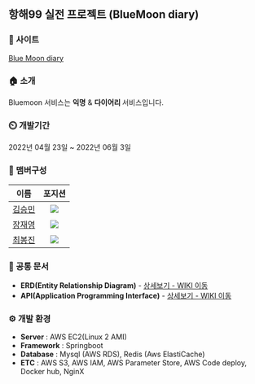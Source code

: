 ## 항해99 실전 프로젝트 (BlueMoon diary)

### 🔗 사이트
[Blue Moon diary](https://bluemoondiary.com)

### 🏠 소개
Bluemoon 서비스는 <b>익명</b> & <b>다이어리 </b> 서비스입니다.

### ⏲️ 개발기간
2022년 04월 23일 ~ 2022년 06월 3일

### 🧙 맴버구성
|  이름  |  포지션  |
| :----: | :-----: |
| [김승민](https://github.com/TodayIsYolo)|<img src="https://img.shields.io/badge/Springboot-6DB33F?style=flat-square&logo=Springboot&logoColor=white"/>|
| [장재영](https://github.com/jaeyoungjang2)|<img src="https://img.shields.io/badge/Springboot-6DB33F?style=flat-square&logo=Springboot&logoColor=white"/>|
| [최봉진](https://github.com/cbjjzzang)|<img src="https://img.shields.io/badge/Springboot-6DB33F?style=flat-square&logo=Springboot&logoColor=white"/>|

### 📝 공통 문서
- **ERD(Entity Relationship Diagram)** - <a href="https://github.com/hh99-Final-Project/bluemoonBE/wiki/API" >상세보기 - WIKI 이동</a>
- **API(Application Programming Interface)** - <a href="daram.tistory.com" >상세보기 - WIKI 이동</a>

### ⚙️ 개발 환경
- **Server** : AWS EC2(Linux 2 AMI)
- **Framework** : Springboot
- **Database** : Mysql (AWS RDS), Redis (Aws ElastiCache)
- **ETC** : AWS S3, AWS IAM, AWS Parameter Store, AWS Code deploy, Docker hub, NginX


